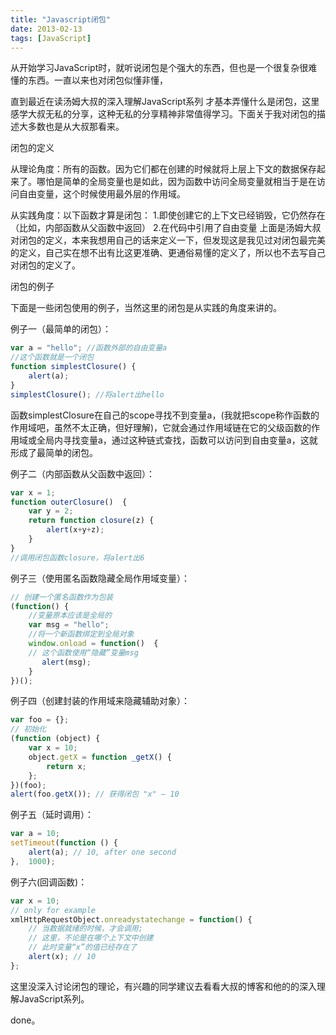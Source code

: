 ```yaml
---
title: "Javascript闭包"
date: 2013-02-13
tags: [JavaScript]
---
```



从开始学习JavaScript时，就听说闭包是个强大的东西，但也是一个很复杂很难懂的东西。一直以来也对闭包似懂非懂，

直到最近在读汤姆大叔的深入理解JavaScript系列 才基本弄懂什么是闭包，这里感学大叔无私的分享，这种无私的分享精神非常值得学习。下面关于我对闭包的描述大多数也是从大叔那看来。

<!-- more -->

闭包的定义

从理论角度：所有的函数。因为它们都在创建的时候就将上层上下文的数据保存起来了。哪怕是简单的全局变量也是如此，因为函数中访问全局变量就相当于是在访问自由变量，这个时候使用最外层的作用域。

从实践角度：以下函数才算是闭包：
             1.即使创建它的上下文已经销毁，它仍然存在（比如，内部函数从父函数中返回）
             2.在代码中引用了自由变量
上面是汤姆大叔对闭包的定义，本来我想用自己的话来定义一下，但发现这是我见过对闭包最完美的定义，自己实在想不出有比这更准确、更通俗易懂的定义了，所以也不去写自己对闭包的定义了。

闭包的例子

下面是一些闭包使用的例子，当然这里的闭包是从实践的角度来讲的。

例子一（最简单的闭包）：

``` js
var a = "hello"; //函数外部的自由变量a
//这个函数就是一个闭包
function simplestClosure() {
    alert(a);
}
simplestClosure(); //将alert出hello
```

函数simplestClosure在自己的scope寻找不到变量a，(我就把scope称作函数的作用域吧，虽然不太正确，但好理解)，它就会通过作用域链在它的父级函数的作用域或全局内寻找变量a，通过这种链式查找，函数可以访问到自由变量a，这就形成了最简单的闭包。

例子二（内部函数从父函数中返回）：

``` js
var x = 1;
function outerClosure()  {
    var y = 2;
    return function closure(z) {
        alert(x+y+z);
    }
}
//调用闭包函数closure，将alert出6
```

例子三（使用匿名函数隐藏全局作用域变量）：

``` js
// 创建一个匿名函数作为包装
(function() {
    //变量原本应该是全局的
    var msg = "hello";
    //将一个新函数绑定到全局对象
    window.onload = function()  {
    // 这个函数使用“隐藏”变量msg
       alert(msg);
    }
})();
```

例子四（创建封装的作用域来隐藏辅助对象）：

``` js
var foo = {};
// 初始化
(function (object) {
    var x = 10;
    object.getX = function _getX() {
        return x;
    };
})(foo);
alert(foo.getX()); // 获得闭包 "x" – 10
```

例子五（延时调用）：

``` js
var a = 10;
setTimeout(function () {
    alert(a); // 10, after one second 
},  1000);
```

例子六(回调函数)：

``` js
var x = 10;
// only for example
xmlHttpRequestObject.onreadystatechange = function() {
    // 当数据就绪的时候，才会调用;
    // 这里，不论是在哪个上下文中创建
    // 此时变量“x”的值已经存在了
    alert(x); // 10
};
```

这里没深入讨论闭包的理论，有兴趣的同学建议去看看大叔的博客和他的的深入理解JavaScript系列。

done。

